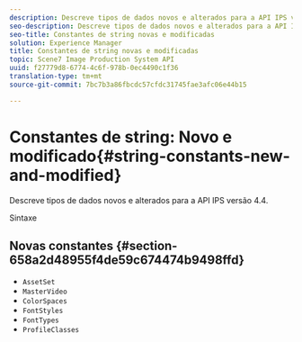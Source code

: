 ```yaml
---
description: Descreve tipos de dados novos e alterados para a API IPS versão 4.4.
seo-description: Descreve tipos de dados novos e alterados para a API IPS versão 4.4.
seo-title: Constantes de string novas e modificadas
solution: Experience Manager
title: Constantes de string novas e modificadas
topic: Scene7 Image Production System API
uuid: f27779d8-6774-4c6f-978b-0ec4490c1f36
translation-type: tm+mt
source-git-commit: 7bc7b3a86fbcdc57cfdc31745fae3afc06e44b15

---
```



# Constantes de string: Novo e modificado{#string-constants-new-and-modified}

Descreve tipos de dados novos e alterados para a API IPS versão 4.4.

Sintaxe

## Novas constantes {#section-658a2d48955f4de59c674474b9498ffd}

* `AssetSet`
* `MasterVideo`
* `ColorSpaces`
* `FontStyles`
* `FontTypes`
* `ProfileClasses`

<!--
Note: Can't tell from original docs if these are new or changes. Calling 'em new by default.
-->

